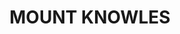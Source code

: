 ---
lastmod: '2025-04-06T06:05:20+00:00'
latitude: -32.685033
layout: suburb
longitude: 149.602925
postcode: '2850'
state: NSW
title: MOUNT KNOWLES
url: /nsw/mount-knowles/
---